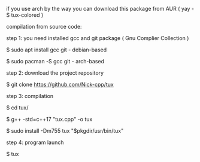 if you use arch by the way you can download this package from AUR ( yay -S tux-colored )

compilation from source code:

step 1:
you need installed gcc and git package ( Gnu Complier Collection )

$ sudo apt install gcc git - debian-based

$ sudo pacman -S gcc git - arch-based

step 2:
download the project repository

$ git clone https://github.com/Nick-cpp/tux

step 3:
compilation


$ cd tux/

$ g++ -std=c++17 "tux.cpp" -o tux

$ sudo install -Dm755 tux "$pkgdir/usr/bin/tux"

step 4:
program launch

$ tux
